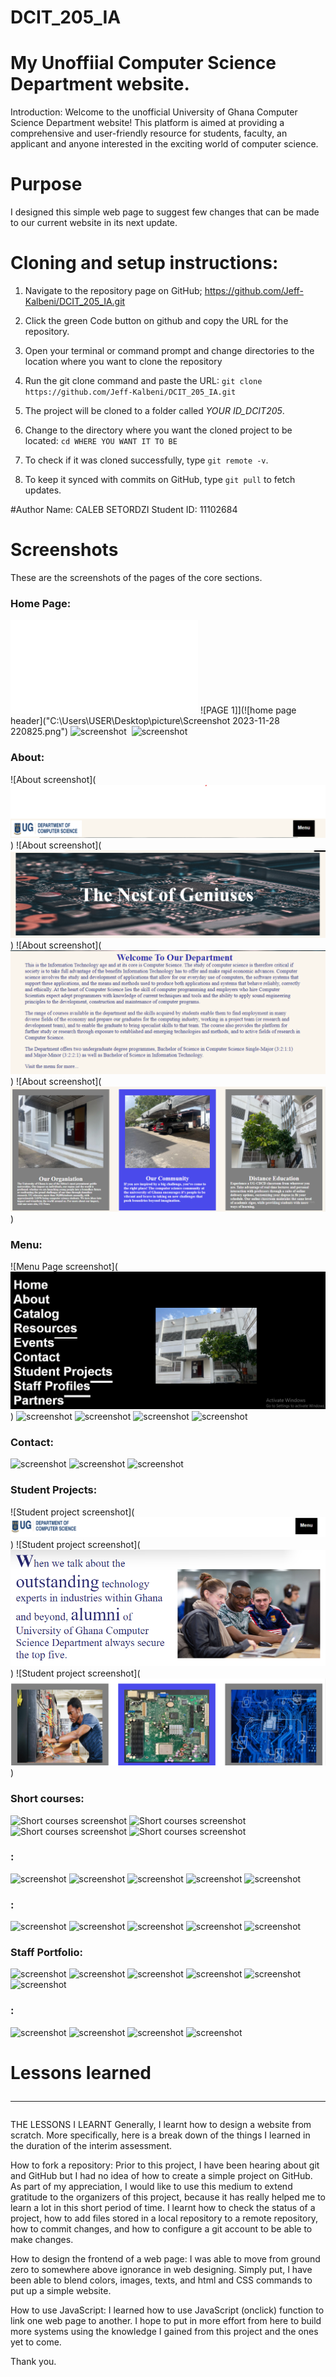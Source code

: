 # DCIT_205_IA
# My Unoffiial Computer Science Department website. 

Introduction:
Welcome to the unofficial University of Ghana Computer Science Department website! This platform is aimed at providing a comprehensive and user-friendly resource for students, faculty, an applicant and anyone interested in the exciting world of computer science.
# Purpose
I designed this simple web page to suggest few changes that can be made to our current website in its next update.


# Cloning and setup instructions:

1.  Navigate to the repository page on GitHub;
      <https://github.com/Jeff-Kalbeni/DCIT_205_IA.git>

2. Click the green Code button on github and copy the URL for the repository.

3. Open your terminal or command prompt and change directories to the location where you want to clone the repository

4. Run the git clone command and paste the URL:
 `git clone https://github.com/Jeff-Kalbeni/DCIT_205_IA.git`

5. The project will be cloned to a folder called *YOUR ID_DCIT205*.

6.  Change to the directory where you want the cloned project to be located: 
`cd WHERE YOU WANT IT TO BE`

7. To check if it was cloned successfully, type `git remote -v`.

8. To keep it synced with commits on GitHub, type `git pull` to fetch updates.

#Author
Name: CALEB SETORDZI
Student ID: 11102684

# Screenshots
These are the screenshots of the pages of the core sections.

### Home Page: 
![Home page url](file:///C:/Users/USER/Desktop/Computer%20Science%20Website/DCIT_205_IA/homepage.html) 
![PAGE 1]](![home page header]("C:\Users\USER\Desktop\picture\Screenshot 2023-11-28 220825.png")
![ screenshot]()
![]()
![ screenshot]()

### About: 
![About screenshot](![About header](<About header.png>))
![About screenshot](![Banner Image on about page](<Screenshot 2023-11-28 194705.png>))
![About screenshot](![Text on about page](<Screenshot 2023-11-28 195135.png>))
![About screenshot](![Three images of the department and text that describes ](<Screenshot 2023-11-28 191415-1.png>))


### Menu: 

![Menu Page screenshot](![This a screenshot of the menu page](<Screenshot 2023-11-28 202932.png>))
![screenshot]()
![screenshot]()
![screenshot]()
![screenshot]()

### Contact: 
![screenshot]()
![screenshot]()
![screenshot]()

### Student Projects: 
![Student project screenshot](![Student project page header](<Screenshot 2023-11-28 205342.png>))
![Student project screenshot](![A short description of the student projects](<Screenshot 2023-11-28 205623.png>))
![Student project screenshot](![This section illustrates general student projets](<Screenshot 2023-11-28 211010.png>))


### Short courses: 
![Short courses screenshot]()
![Short courses screenshot]()
![Short courses screenshot]()
![Short courses screenshot]()

### : 

![screenshot]()
![screenshot]()
![screenshot]()
![screenshot]()
![screenshot]()

### : 
![screenshot]()
![screenshot]()
![screenshot]()
![screenshot]()
![screenshot]()

### Staff Portfolio: 

![screenshot]()
![screenshot]()
![screenshot]()
![screenshot]()
![screenshot]()
![screenshot]()

### : 

![screenshot]()
![screenshot]()
![screenshot]()
![screenshot]()

# Lessons learned<hr>
THE LESSONS I LEARNT
Generally, I learnt how to design a website from scratch. More specifically, here is a break down of the things I learned in the duration of the interim assessment.

How to fork a repository:
Prior to this project, I have been hearing about git and GitHub but I had no idea of how to create a simple project on GitHub. As part of my appreciation, I would like to use this medium to extend gratitude to the organizers of this project, because it has really helped me to learn a lot in this short period of time. I learnt how to check the status of a project, how to add files stored in a local repository to a remote repository, how to commit changes, and how to configure a git account to be able to make changes.

How to design the frontend of a web page:
I was able to move from ground zero to somewhere above ignorance in web designing. Simply put, I have been able to blend colors, images, texts, and html and CSS commands to put up a simple website.

How to use JavaScript:
I learned how to use JavaScript (onclick) function to link one web page to another. I hope to put in more effort from here to build more systems using the knowledge I gained from this project and the ones yet to come.

Thank you.
